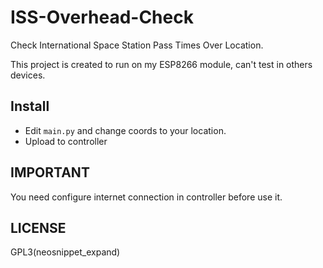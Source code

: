 # ISS-Overhead-Check

Check International Space Station Pass Times Over Location.

This project is created to run on my ESP8266 module, 
can't test in others devices.

## Install

- Edit `main.py` and change coords to your location.
- Upload to controller

## IMPORTANT

You need configure internet connection in controller 
before use it.

## LICENSE

GPL3<Plug>(neosnippet_expand)

